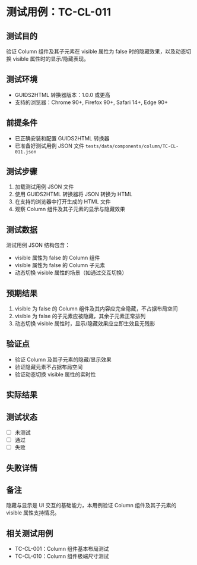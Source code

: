 # 测试用例：TC-CL-011

## 测试目的

验证 Column 组件及其子元素在 visible 属性为 false 时的隐藏效果，以及动态切换 visible 属性时的显示/隐藏表现。

## 测试环境

- GUIDS2HTML 转换器版本：1.0.0 或更高
- 支持的浏览器：Chrome 90+, Firefox 90+, Safari 14+, Edge 90+

## 前提条件

- 已正确安装和配置 GUIDS2HTML 转换器
- 已准备好测试用例 JSON 文件 `tests/data/components/column/TC-CL-011.json`

## 测试步骤

1. 加载测试用例 JSON 文件
2. 使用 GUIDS2HTML 转换器将 JSON 转换为 HTML
3. 在支持的浏览器中打开生成的 HTML 文件
4. 观察 Column 组件及其子元素的显示与隐藏效果

## 测试数据

测试用例 JSON 结构包含：

- visible 属性为 false 的 Column 组件
- visible 属性为 false 的 Column 子元素
- 动态切换 visible 属性的场景（如通过交互切换）

## 预期结果

1. visible 为 false 的 Column 组件及其内容应完全隐藏，不占据布局空间
2. visible 为 false 的子元素应被隐藏，其余子元素正常排列
3. 动态切换 visible 属性时，显示/隐藏效果应立即生效且无残影

## 验证点

- 验证 Column 及其子元素的隐藏/显示效果
- 验证隐藏元素不占据布局空间
- 验证动态切换 visible 属性的实时性

## 实际结果

<!-- 测试后填写 -->

## 测试状态

- [ ] 未测试
- [ ] 通过
- [ ] 失败

## 失败详情

<!-- 如果测试失败，在此处填写失败原因 -->

## 备注

隐藏与显示是 UI 交互的基础能力，本用例验证 Column 组件及其子元素的 visible 属性支持情况。

## 相关测试用例

- TC-CL-001：Column 组件基本布局测试
- TC-CL-010：Column 组件极端尺寸测试
